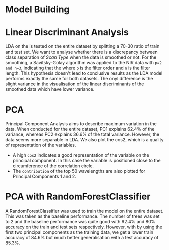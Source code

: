 # Model Building

# Linear Discriminant Analysis
LDA on the is tested on the entire dataset by splitting a 70-30 ratio of train and test set. We want to analyse whether there is a discrepancy between class separation of _Scan Type_ when the data is smoothed or not.
For the smoothing, a Savitsky-Golay algorithm was applied to the NIR data with `p=2 and n=3`, indicating that the where `p` is the filter order and `n` is the filter length.
This hypothesis doesn't lead to conclusive results as the LDA model performs exactly the same for both datasets. The onyl difference is the slight variance in the visualisation of the linear discriminants of the smoothed data which have lower variance.
# PCA
Principal Component Analysis aims to describe maximum variation in the data. When conducted for the entire dataset, PC1 explains 62.4% of the variance, whereas PC2 explains 36.6% of the total variance. However, the data seems more separable in LDA. We also plot the cos2, which is a quality of representation of the variables.
* A high `cos2` indicates a good representation of the variable on the principal component. In this case the variable is positioned close to the circumference of the correlation circle.
* The `contribution` of the top 50 wavelengths are also plotted for Principal Components 1 and 2.

# PCA with RandomForestClassifier
A RandomForestClassifier was used to train the model on the entire dataset. This was taken as the baseline performance. The number of trees was set to 2 and the baseline performance was quite good with 92.4% and 80% accuracy on the train and test sets respectively.
However, with by using the first two principal components as the training data, we get a lower train accuracy of 84.6% but much better generalisation with a test accuracy of 85.3%.
